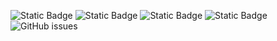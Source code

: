 ![Static Badge](https://img.shields.io/badge/blacklists-60-000000) ![Static Badge](https://img.shields.io/badge/blacklisted-2738221-cc0000) ![Static Badge](https://img.shields.io/badge/whitelisted-2242-00CC00) ![Static Badge](https://img.shields.io/badge/streaming_blacklist-28106-000000) ![GitHub issues](https://img.shields.io/github/issues/fabriziosalmi/blacklists)
